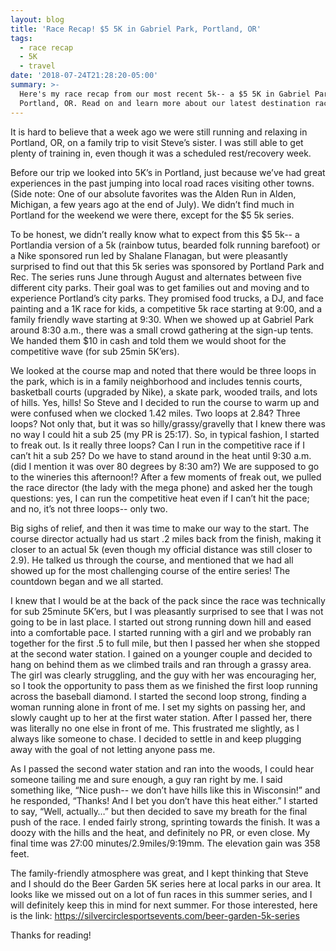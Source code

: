 ```yaml
---
layout: blog
title: 'Race Recap! $5 5K in Gabriel Park, Portland, OR'
tags:
  - race recap
  - 5K
  - travel
date: '2018-07-24T21:28:20-05:00'
summary: >-
  Here's my race recap from our most recent 5k-- a $5 5K in Gabriel Park,
  Portland, OR. Read on and learn more about our latest destination race!
---
```

It is hard to believe that a week ago we were still running and relaxing in Portland, OR, on a family trip to visit Steve’s sister. I was still able to get plenty of training in, even though it was a scheduled rest/recovery week. 



Before our trip we looked into 5K’s in Portland, just because we’ve had great experiences in the past jumping into local road races visiting other towns. (Side note: One of our absolute favorites was the Alden Run in Alden, Michigan, a few years ago at the end of July). We didn’t find much in Portland for the weekend we were there, except for the $5 5k series. 



To be honest, we didn’t really know what to expect from this $5 5k-- a Portlandia version of a 5k  (rainbow tutus, bearded folk running barefoot) or a Nike sponsored run led by Shalane Flanagan, but were pleasantly surprised to find out that this 5k series was sponsored by Portland Park and Rec. The series runs June through August and alternates between five different city parks. Their goal was to get families out and moving and to experience Portland’s city parks. They promised food trucks, a DJ, and face painting and a 1K race for kids, a competitive 5k race starting at 9:00, and a family friendly wave starting at 9:30. When we showed up at Gabriel Park around 8:30 a.m., there was a small crowd gathering at the sign-up tents. We handed them $10 in cash and told them we would shoot for the competitive wave (for sub 25min 5K’ers). 



We looked at the course map and noted that there would be three loops in the park, which is in a family neighborhood and includes tennis courts, basketball courts (upgraded by Nike), a skate park, wooded trails, and lots of hills. Yes, hills! So Steve and I decided to run the course to warm up and were confused when we clocked 1.42 miles. Two loops at 2.84? Three loops? Not only that, but it was so hilly/grassy/gravelly that I knew there was no way I could hit a sub 25 (my PR is 25:17). So, in typical fashion, I started to freak out. Is it really three loops? Can I run in the competitive race if I can’t hit a sub 25? Do we have to stand around in the heat until 9:30 a.m. (did I mention it was over 80 degrees by 8:30 am?) We are supposed to go to the wineries this afternoon!? After a few moments of freak out, we pulled the race director (the lady with the mega phone) and asked her the tough questions: yes, I can run the competitive heat even if I can’t hit the pace; and no, it’s not three loops-- only two. 



Big sighs of relief, and then it was time to make our way to the start. The course director actually had us start .2 miles back from the finish, making it closer to an actual 5k (even though my official distance was still closer to 2.9). He talked us through the course, and mentioned that we had all showed up for the most challenging course of the entire series! The countdown began and we all started. 



I knew that I would be at the back of the pack since the race was technically for sub 25minute 5K’ers, but I was pleasantly surprised to see that I was not going to be in last place. I started out strong running down hill and eased into a comfortable pace. I started running with a girl and we probably ran together for the first .5 to full mile, but then I passed her when she stopped at the second water station. I gained on a younger couple and decided to hang on behind them as we climbed trails and ran through a grassy area. The girl was clearly struggling, and the guy with her was encouraging her, so I took the opportunity to pass them as we finished the first loop running across the baseball diamond. I started the second loop strong, finding a woman running alone in front of me. I set my sights on passing her, and slowly caught up to her at the first water station. After I passed her, there was literally no one else in front of me. This frustrated me slightly, as I always like someone to chase. I decided to settle in and keep plugging away with the goal of not letting anyone pass me. 



As I passed the second water station and ran into the woods, I could hear someone tailing me and sure enough, a guy ran right by me. I said something like, “Nice push-- we don’t have hills like this in Wisconsin!” and he responded, “Thanks! And I bet you don’t have this heat either.” I started to say, “Well, actually…” but then decided to save my breath for the final push of the race. I ended fairly strong, sprinting towards the finish. It was a doozy with the hills and the heat, and definitely no PR, or even close. My final time was 27:00 minutes/2.9miles/9:19mm. The elevation gain was 358 feet. 



The family-friendly atmosphere was great, and I kept thinking that Steve and I should do the Beer Garden 5K series here at local parks in our area. It looks like we missed out on a lot of fun races in this summer series, and I will definitely keep this in mind for next summer. For those interested, here is the link: https://silvercirclesportsevents.com/beer-garden-5k-series



Thanks for reading!
